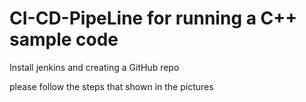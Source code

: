 # CI-CD-PipeLine for running a C++ sample code

Install jenkins and creating a GitHub repo

please follow the steps that shown in the pictures

